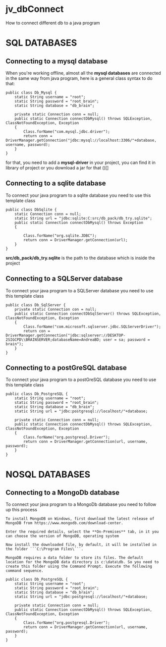 # jv_dbConnect

How to connect different db to a java program
# SQL DATABASES

## Connecting to a mysql database

When you're working offline, almost all the **mysql databases** are connected in the same way from java program,
here is a general class syntax to do that:
```
public class Db_Mysql {
    static String username = "root";
    static String password = "root_brain";
    static String database = "db_brain";
    
    private static Connection conn = null;
    public static Connection connectDbMysql() throws SQLException, ClassNotFoundException, Exception
    {
        Class.forName("com.mysql.jdbc.driver");
        return conn = DriverManager.getConnection("jdbc:mysql://localhost:3306/"+database, username, password);
    }
}
```
for that, you need to add a **mysql-driver** in your project,
you can find it in library of project or you download a jar for that ()[]

## Connecting to a sqlite database

To connect your java program to a sqlite database you need to use this template class

```
public class DbSqlite {
    static Connection conn = null;
    static String url = "jdbc:sqlite:C:src/db_pack/db_try.sqlite";
    public static Connection connectDbMysql() throws Exception
    {
        
        Class.forName("org.sqlite.JDBC");
        return conn = DriverManager.getConnection(url);
    }
}
```

**src/db_pack/db_try.sqlite** is the path to the database which is inside the project

## Connecting to a SQLServer database

To connect your java program to a SQLServer database you need to use this template class

```
public class Db_SqlServer {
    private static Connection con = null;
    public static Connection connectDbSqlServer() throws SQLException, ClassNotFoundException, Exception
    {
        Class.forName("com.microsoft.sqlserver.jdbc.SQLServerDriver");
        return con = DriverManager.getConnection("jdbc:sqlserver://DESKTOP-2SIGCPD\\BRAINSERVER;databaseName=AndreaBD; user = sa; password = brain"); 
    }
}
```


## Connecting to a postGreSQL database

To connect your java program to a postGreSQL database you need to use this template class

```
public class Db_PostgreSQL {
    static String username = "root";
    static String password = "root_brain";
    static String database = "db_brain";
    static String url = "jdbc:postgresql://localhost/"+database;
    
    private static Connection conn = null;
    public static Connection connectDbMysql() throws SQLException, ClassNotFoundException, Exception
    {
        Class.forName("org.postgresql.Driver");
        return conn = DriverManager.getConnection(url, username, password);
    }
}
```
# NOSQL DATABASES

## Connecting to a MongoDb database

To connect your java program to a MongoDb database you need to follow up this process

    To install MongoDB on Windows, first download the latest release of MongoDB from https://www.mongodb.com/download-center.

    Enter the required details, select the **On-Premises** tab, in it you can choose the version of MongoDB, operating system 

    Now install the downloaded file, by default, it will be installed in the folder ```C:\Program Files\```.

    MongoDB requires a data folder to store its files. The default location for the MongoDB data directory is c:\data\db. So you need to create this folder using the Command Prompt. Execute the following command sequence.
```
public class Db_PostgreSQL {
    static String username = "root";
    static String password = "root_brain";
    static String database = "db_brain";
    static String url = "jdbc:postgresql://localhost/"+database;
    
    private static Connection conn = null;
    public static Connection connectDbMysql() throws SQLException, ClassNotFoundException, Exception
    {
        Class.forName("org.postgresql.Driver");
        return conn = DriverManager.getConnection(url, username, password);
    }
}
```

